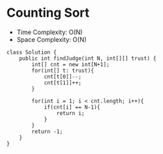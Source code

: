 # Counting Sort
* Time Complexity: O(N)
* Space Complexity: O(N)
```
class Solution {
    public int findJudge(int N, int[][] trust) {
        int[] cnt = new int[N+1];
        for(int[] t: trust){
            cnt[t[0]]--;
            cnt[t[1]]++;
        }
        
        for(int i = 1; i < cnt.length; i++){
            if(cnt[i] == N-1){
                return i;
            }
        }
        return -1;
    }
}
```